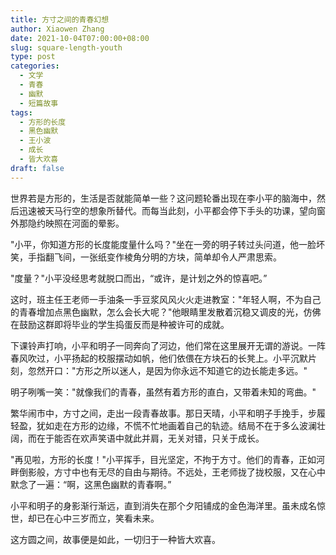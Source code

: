 ```yaml
---
title: 方寸之间的青春幻想
author: Xiaowen Zhang
date: 2021-10-04T07:00:00+08:00
slug: square-length-youth
type: post
categories:
  - 文学
  - 青春
  - 幽默
  - 短篇故事
tags:
  - 方形的长度
  - 黑色幽默
  - 王小波
  - 成长
  - 皆大欢喜
draft: false
---
```


世界若是方形的，生活是否就能简单一些？这问题轮番出现在李小平的脑海中，然后迅速被天马行空的想象所替代。而每当此刻，小平都会停下手头的功课，望向窗外那隐约映照在河面的晕影。

"小平，你知道方形的长度能度量什么吗？"坐在一旁的明子转过头问道，他一脸坏笑，手指翻飞间，一张纸变作棱角分明的方块，简单却令人严肃思索。

"度量？"小平没经思考就脱口而出，“或许，是计划之外的惊喜吧。”

这时，班主任王老师一手油条一手豆浆风风火火走进教室："年轻人啊，不为自己的青春增加点黑色幽默，怎么会长大呢？"他眼睛里发散着沉稳又调皮的光，仿佛在鼓励这群即将毕业的学生捣蛋反而是种被许可的成就。

下课铃声打响，小平和明子一同奔向了河边，他们常在这里展开无谓的游说。一阵春风吹过，小平扬起的校服摆动如帆，他们依偎在方块石的长凳上。小平沉默片刻，忽然开口："方形之所以迷人，是因为你永远不知道它的边长能走多远。"

明子咧嘴一笑："就像我们的青春，虽然有着方形的直白，又带着未知的弯曲。"

繁华闹市中，方寸之间，走出一段青春故事。那日天晴，小平和明子手挽手，步履轻盈，犹如走在方形的边缘，不慌不忙地画着自己的轨迹。结局不在于多么波澜壮阔，而在于能否在欢声笑语中就此并肩，无关对错，只关于成长。

"再见啦，方形的长度！"小平挥手，目光坚定，不拘于方寸。他们的青春，正如河畔倒影般，方寸中也有无尽的自由与期待。不远处，王老师拢了拢校服，又在心中默念了一遍：“啊，这黑色幽默的青春啊。”

小平和明子的身影渐行渐远，直到消失在那个夕阳铺成的金色海洋里。虽未成名惊世，却已在心中三岁而立，笑看未来。

这方圆之间，故事便是如此，一切归于一种皆大欢喜。
